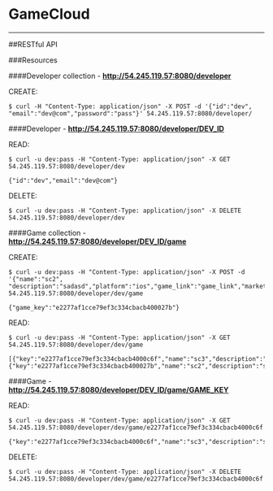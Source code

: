 GameCloud
=========
***

##RESTful API

###Resources

####Developer collection - **http://54.245.119.57:8080/developer**

CREATE:

~~~
$ curl -H "Content-Type: application/json" -X POST -d '{"id":"dev", "email":"dev@com","password":"pass"}' 54.245.119.57:8080/developer/
~~~

####Developer - **http://54.245.119.57:8080/developer/DEV_ID**

READ:

~~~
$ curl -u dev:pass -H "Content-Type: application/json" -X GET 54.245.119.57:8080/developer/dev

{"id":"dev","email":"dev@com"}
~~~

DELETE:

~~~
$ curl -u dev:pass -H "Content-Type: application/json" -X DELETE 54.245.119.57:8080/developer/dev
~~~

####Game collection - **http://54.245.119.57:8080/developer/DEV_ID/game**

CREATE:

~~~
$ curl -u dev:pass -H "Content-Type: application/json" -X POST -d '{"name":"sc2", "description":"sadasd","platform":"ios","game_link":"game_link","market_link":"market_link"}' 54.245.119.57:8080/developer/dev/game

{"game_key":"e2277af1cce79ef3c334cbacb400027b"}
~~~

READ:

~~~
$ curl -u dev:pass -H "Content-Type: application/json" -X GET 54.245.119.57:8080/developer/dev/game

[{"key":"e2277af1cce79ef3c334cbacb4000c6f","name":"sc3","description":"sadasdsss","game_link":"game_link","platform":"android","market_link":"market_link"},{"key":"e2277af1cce79ef3c334cbacb400027b","name":"sc2","description":"sadasd","game_link":"game_link","platform":"ios","market_link":"market_link"}]
~~~

####Game -  **http://54.245.119.57:8080/developer/DEV_ID/game/GAME_KEY**

READ:

~~~
$ curl -u dev:pass -H "Content-Type: application/json" -X GET 54.245.119.57:8080/developer/dev/game/e2277af1cce79ef3c334cbacb4000c6f

{"key":"e2277af1cce79ef3c334cbacb4000c6f","name":"sc3","description":"sadasdsss","game_link":"game_link","platform":"android","market_link":"market_link"}
~~~

DELETE:

~~~
$ curl -u dev:pass -H "Content-Type: application/json" -X DELETE 54.245.119.57:8080/developer/dev/game/e2277af1cce79ef3c334cbacb4000c6f
~~~